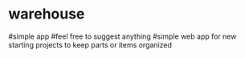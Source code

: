 # warehouse
#simple app
#feel free to suggest anything
#simple web app for new starting projects to keep parts or items organized
